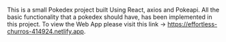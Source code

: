 This is a small Pokedex project built Using React, axios and Pokeapi. All the basic functionality that a pokedex should have, has been implemented in this project.
To view the Web App please visit this link -> https://effortless-churros-414924.netlify.app. 

